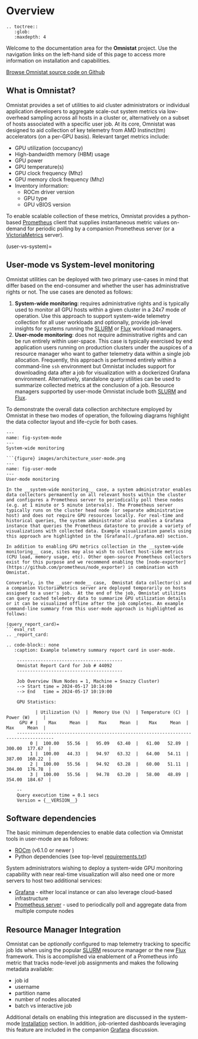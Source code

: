 # Overview

```eval_rst
.. toctree::
   :glob:
   :maxdepth: 4
```

Welcome to the documentation area for the **Omnistat** project.  Use the navigation links on the left-hand side of this page to access more information on installation and capabilities.

[Browse Omnistat source code on Github](https://github.com/AMDResearch/omnistat)

## What is Omnistat?

Omnistat provides a set of utilities to aid cluster administrators or individual application developers to aggregate scale-out system metrics via low-overhead sampling across all hosts in a cluster or, alternatively on a subset of hosts associated with a specific user job. At its core, Omnistat was designed to aid collection of key telemetry from AMD Instinct(tm) accelerators (on a per-GPU basis). Relevant target metrics include:

* GPU utilization (occupancy)
* High-bandwidth memory (HBM) usage
* GPU power
* GPU temperature(s)
* GPU clock frequency (Mhz)
* GPU memory clock frequency (Mhz)
* Inventory information:
  * ROCm driver version
  * GPU type
  * GPU vBIOS version

To enable scalable collection of these metrics, Omnistat provides a python-based [Prometheus](https://prometheus.io) client that supplies instantaneous metric values on-demand for periodic polling by a companion Prometheus server (or a [VictoriaMetrics](https://github.com/VictoriaMetrics/VictoriaMetrics) server).

(user-vs-system)=
## User-mode vs System-level monitoring 

Omnistat utilities can be deployed with two primary use-cases in mind that differ based on the end-consumer and whether the user has administrative rights or not.  The use cases are denoted as follows:

1. __System-wide monitoring__: requires administrative rights and is typically used to monitor all GPU hosts within a given cluster in a 24x7 mode of operation. Use this approach to support system-wide telemetry collection for all user workloads and optionally, provide job-level insights for systems running the [SLURM](https://slurm.schedmd.com) or [Flux](https://flux-framework.org) workload managers.
1. __User-mode monitoring__: does not require administrative rights and can be run entirely within user-space. This case is typically exercised by end application users running on production clusters under the auspices of a resource manager who want to gather telemetry data within a single job allocation.  Frequently, this approach is performed entirely within a command-line `ssh` environment but Omnistat includes support for downloading data after a job for visualization with a dockerized Grafana environment. Alternatively, standalone query utilities can be used to summarize collected metrics at the conclusion of a job. Resource managers supported by user-mode Omnistat include both [SLURM](https://github.com/SchedMD/slurm) and [Flux](https://flux-framework.org).

To demonstrate the overall data collection architecture employed by Omnistat in these two modes of operation, the following diagrams highlight the data collector layout and life-cycle for both cases.

```{figure} images/architecture_system-mode.png
---
name: fig-system-mode
---
System-wide monitoring

```{figure} images/architecture_user-mode.png
---
name: fig-user-mode
---
User-mode monitoring

In the __system-wide monitoring__ case, a system administrator enables data collectors permanently on all relevant hosts within the cluster and configures a Prometheus server to periodically poll these nodes (e.g. at 1 minute or 5 minute intervals). The Prometheus server typically runs on the cluster head node (or separate administrative host) and does not require GPU resources locally. For real-time and historical queries, the system administrator also enables a Grafana instance that queries the Prometheus datastore to provide a variety of visualizations with collected data. Example visualization panels using this approach are highlighted in the [Grafana](./grafana.md) section.

In addition to enabling GPU metrics collection in the __system-wide monitoring__ case, sites may also wish to collect host-side metrics (CPU load, memory usage, etc). Other open-source Prometheus collectors exist for this purpose and we recommend enabling the [node-exporter](https://github.com/prometheus/node_exporter) in combination with Omnistat.  

Conversely, in the __user-mode__ case,  Omnistat data collector(s) and a companion VictoriaMetrics server are deployed temporarily on hosts assigned to a user's job.  At the end of the job, Omnistat utilities can query cached telemetry data to summarize GPU utilization details or it can be visualized offline after the job completes. An example command-line summary from this user-mode approach is highlighted as follows:

(query_report_card)=
```eval_rst
.. _report_card:

.. code-block:: none
   :caption: Example telemetry summary report card in user-mode.

    ----------------------------------------
    Omnistat Report Card for Job # 44092
    ----------------------------------------

    Job Overview (Num Nodes = 1, Machine = Snazzy Cluster)
    --> Start time = 2024-05-17 10:14:00
    --> End   time = 2024-05-17 10:19:00

    GPU Statistics:

           | Utilization (%)  |  Memory Use (%)  | Temperature (C)  |    Power (W)     |
     GPU # |    Max     Mean  |    Max     Mean  |    Max     Mean  |    Max     Mean  |
    ------------------------------------------------------------------------------------
         0 |  100.00   55.56  |   95.09   63.40  |   61.00   52.89  |  300.00  177.67  |
         1 |  100.00   44.33  |   94.97   63.32  |   64.00   54.11  |  387.00  160.22  |
         2 |  100.00   55.56  |   94.92   63.28  |   60.00   51.11  |  304.00  176.78  |
         3 |  100.00   55.56  |   94.78   63.20  |   58.00   48.89  |  354.00  184.67  |

    --
    Query execution time = 0.1 secs
    Version = {__VERSION__}
```

## Software dependencies

The basic minimum dependencies to enable data collection via Omnistat tools in user-mode are as follows:

* [ROCm](https://rocm.docs.amd.com/en/latest) (v6.1.0 or newer )
* Python dependencies (see top-level [requirements.txt](https://github.com/AMDResearch/omnistat/blob/main/requirements.txt))

System administrators wishing to deploy a system-wide GPU monitoring capability with near real-time visualization will also need one or more servers to host two additional services:

* [Grafana](https://github.com/grafana/grafana) - either local instance or can also leverage cloud-based infrastructure
* [Prometheus server](https://prometheus.io/docs/prometheus/latest/getting_started/) - used to periodically poll and aggregate data from multiple compute nodes


## Resource Manager Integration

Omnistat can be _optionally_ configured to map telemetry tracking to specific job Ids when using the popular [SLURM](https://github.com/SchedMD/slurm) resource manager or the new [Flux](https://flux-framework.org) framework.  This is accomplished via enablement of a Prometheus info metric that tracks node-level job assignments and makes the following metadata available:

* job id
* username
* partition name
* number of nodes allocated
* batch vs interactive job

Additional details on enabling this integration are discussed in the system-mode [Installation](./installation/system-install.md/#slurm-integration) section. In addition, job-oriented dashboards leveraging this feature are included in the companion [Grafana](./grafana.md) discussion.
